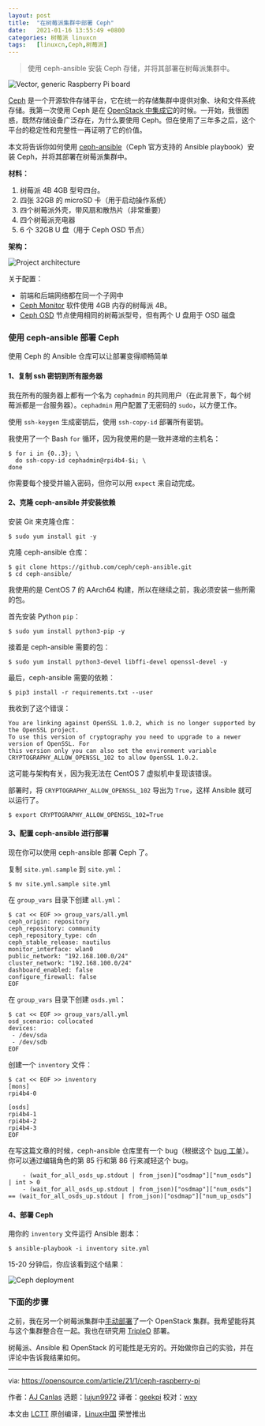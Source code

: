 ```yaml
---
layout: post
title:	"在树莓派集群中部署 Ceph"
date:	2021-01-16 13:55:49 +0800 
categories:	树莓派 linuxcn 
tags:	[linuxcn,Ceph,树莓派]
---
```




> 
> 使用 ceph-ansible 安装 Ceph 存储，并将其部署在树莓派集群中。
> 
> 
> 


![](/Asserts/Images/album/202101/16/135445mquduh2idu2pft22.jpg "Vector, generic Raspberry Pi board")


[Ceph](https://ceph.io/) 是一个开源软件存储平台，它在统一的存储集群中提供对象、块和文件系统存储。我第一次使用 Ceph 是在 [OpenStack 中集成它](https://opensource.com/business/15/1/introduction-ceph-storage-openstack)的时候。一开始，我很困惑，既然存储设备广泛存在，为什么要使用 Ceph。但在使用了三年多之后，这个平台的稳定性和完整性一再证明了它的价值。


本文将告诉你如何使用 [ceph-ansible](https://docs.ceph.com/projects/ceph-ansible/en/latest/index.html#)（Ceph 官方支持的 Ansible playbook）安装 Ceph，并将其部署在树莓派集群中。


**材料：**


1. 树莓派 4B 4GB 型号四台。
2. 四张 32GB 的 microSD 卡（用于启动操作系统）
3. 四个树莓派外壳，带风扇和散热片（非常重要）
4. 四个树莓派充电器
5. 6 个 32GB U 盘（用于 Ceph OSD 节点）


**架构：**


![Project architecture](/Asserts/Images/album/202101/16/135551r85dz81iuhx85n9h.png "Project architecture")


关于配置：


* 前端和后端网络都在同一个子网中
* [Ceph Monitor](https://docs.ceph.com/en/latest/glossary/#term-Ceph-Monitor) 软件使用 4GB 内存的树莓派 4B。
* [Ceph OSD](https://docs.ceph.com/en/latest/glossary/#term-OSD) 节点使用相同的树莓派型号，但有两个 U 盘用于 OSD 磁盘


### 使用 ceph-ansible 部署 Ceph


使用 Ceph 的 Ansible 仓库可以让部署变得顺畅简单


#### 1、复制 ssh 密钥到所有服务器


我在所有的服务器上都有一个名为 `cephadmin` 的共同用户（在此背景下，每个树莓派都是一台服务器）。`cephadmin` 用户配置了无密码的 `sudo`，以方便工作。


使用 `ssh-keygen` 生成密钥后，使用 `ssh-copy-id` 部署所有密钥。


我使用了一个 Bash `for` 循环，因为我使用的是一致并递增的主机名：



```
$ for i in {0..3}; \
  do ssh-copy-id cephadmin@rpi4b4-$i; \
done

```

你需要每个接受并输入密码，但你可以用 `expect` 来自动完成。


#### 2、克隆 ceph-ansible 并安装依赖


安装 Git 来克隆仓库：



```
$ sudo yum install git -y

```

克隆 ceph-ansible 仓库：



```
$ git clone https://github.com/ceph/ceph-ansible.git
$ cd ceph-ansible/

```

我使用的是 CentOS 7 的 AArch64 构建，所以在继续之前，我必须安装一些所需的包。


首先安装 Python `pip`：



```
$ sudo yum install python3-pip -y

```

接着是 ceph-ansible 需要的包：



```
$ sudo yum install python3-devel libffi-devel openssl-devel -y

```

最后，ceph-ansible 需要的依赖：



```
$ pip3 install -r requirements.txt --user

```

我收到了这个错误：



```
You are linking against OpenSSL 1.0.2, which is no longer supported by the OpenSSL project.
To use this version of cryptography you need to upgrade to a newer version of OpenSSL. For
this version only you can also set the environment variable
CRYPTOGRAPHY_ALLOW_OPENSSL_102 to allow OpenSSL 1.0.2.

```

这可能与架构有关，因为我无法在 CentOS 7 虚拟机中复现该错误。


部署时，将 `CRYPTOGRAPHY_ALLOW_OPENSSL_102` 导出为 `True`，这样 Ansible 就可以运行了。



```
$ export CRYPTOGRAPHY_ALLOW_OPENSSL_102=True

```

#### 3、配置 ceph-ansible 进行部署


现在你可以使用 ceph-ansible 部署 Ceph 了。


复制 `site.yml.sample` 到 `site.yml`：



```
$ mv site.yml.sample site.yml

```

在 `group_vars` 目录下创建 `all.yml`：



```
$ cat << EOF >> group_vars/all.yml
ceph_origin: repository
ceph_repository: community
ceph_repository_type: cdn
ceph_stable_release: nautilus
monitor_interface: wlan0
public_network: "192.168.100.0/24"
cluster_network: "192.168.100.0/24"
dashboard_enabled: false
configure_firewall: false
EOF

```

在 `group_vars` 目录下创建 `osds.yml`：



```
$ cat << EOF >> group_vars/all.yml
osd_scenario: collocated
devices:
 - /dev/sda
 - /dev/sdb
EOF

```

创建一个 `inventory` 文件：



```
$ cat << EOF >> inventory
[mons]
rpi4b4-0

[osds]
rpi4b4-1
rpi4b4-2
rpi4b4-3
EOF

```

在写这篇文章的时候，ceph-ansible 仓库里有一个 bug（根据这个 [bug 工单](https://tracker.ceph.com/issues/43430)）。你可以通过编辑角色的第 85 行和第 86 行来减轻这个 bug。



```
    - (wait_for_all_osds_up.stdout | from_json)["osdmap"]["num_osds"] | int > 0
    - (wait_for_all_osds_up.stdout | from_json)["osdmap"]["num_osds"] == (wait_for_all_osds_up.stdout | from_json)["osdmap"]["num_up_osds"]

```

#### 4、部署 Ceph


用你的 `inventory` 文件运行 Ansible 剧本：



```
$ ansible-playbook -i inventory site.yml

```

15-20 分钟后，你应该看到这个结果：


![Ceph deployment](/Asserts/Images/album/202101/16/135551sr7xjrjj7n5xyik7.png "Ceph deployment")


### 下面的步骤


之前，我在另一个树莓派集群中[手动部署](https://opensource.com/article/20/12/openstack-raspberry-pi)了一个 OpenStack 集群。我希望能将其与这个集群整合在一起。我也在研究用 [TripleO](https://wiki.openstack.org/wiki/TripleO) 部署。


树莓派、Ansible 和 OpenStack 的可能性是无穷的。开始做你自己的实验，并在评论中告诉我结果如何。




---


via: <https://opensource.com/article/21/1/ceph-raspberry-pi>


作者：[AJ Canlas](https://opensource.com/users/ajscanlas) 选题：[lujun9972](https://github.com/lujun9972) 译者：[geekpi](https://github.com/geekpi) 校对：[wxy](https://github.com/wxy)


本文由 [LCTT](https://github.com/LCTT/TranslateProject) 原创编译，[Linux中国](https://linux.cn/) 荣誉推出

